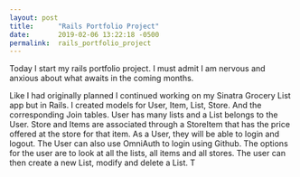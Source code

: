 ```yaml
---
layout: post
title:      "Rails Portfolio Project"
date:       2019-02-06 13:22:18 -0500
permalink:  rails_portfolio_project
---
```



Today I start my rails portfolio project. I must admit I am nervous and anxious about what awaits in the coming months.

Like I had originally planned I continued working on my Sinatra Grocery List app but in Rails. I created models for User, Item, List, Store. And the corresponding Join tables. User has many lists and a List belongs to the User.
Store and Items are associated through a StoreItem that has the price offered at the store for that item. As a User, they will be able to login and logout. The User can also use OmniAuth to login using Github. The options for the user are to look at all the lists, all items and all stores.
The user can then create a new List, modify and delete a List. T
